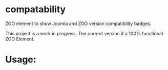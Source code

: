 compatability
=============

ZOO element to show Joomla and ZOO version compatibility badges.

This project is a work in progress. The current version if a 100% functional ZOO Element.

Usage:
======
